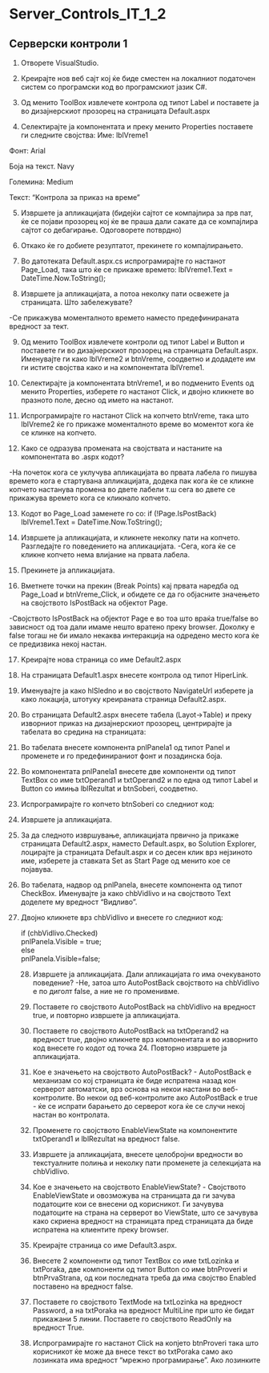 # Server_Controls_IT_1_2

## Серверски контроли 1
1. Отворете VisualStudio.    

2. Креирајте нов веб сајт кој ќе биде сместен на локалниот податочен систем со програмски код во програмскиот јазик C#.    

3. Од менито ToolBox извлечете контрола од типот Label и  поставете ја во дизајнерскиот прозорец на страницата Default.aspx    

4. Селектирајте ја компонентата и преку менито Properties поставете ги следните својства:      Име: lblVreme1  

Фонт: Arial  

Боја на текст. Navy   

Големина: Medium  

Текст: “Kонтрола за приказ на време”  
  
5. Извршете ја апликацијата (бидејќи сајтот се компајлира за прв пат, ќе се појави прозорец кој ќе ве праша дали сакате да се компајлира сајтот со дебагирање. Одоговорете потврдно)    

6. Откако ќе го добиете резултатот, прекинете го компајлирањето.    

7. Во датотеката Default.aspx.cs испрограмирајте го настанот Page_Load, така што ќе се прикаже времето:   lblVreme1.Text = DateTime.Now.ToString();  
  
8. Извршете ја апликацијата, а потоа неколку пати освежете ја страницата. Што забележувате? 
 
-Се прикажува моменталното времето наместо предефинираната вредност за тект. 
 
9. Од менито ToolBox извлечете контроли од типот Label и Button и  поставете ги во дизајнерскиот прозорец на страницата Default.aspx. Именувајте ги како lblVreme2 и btnVreme, соодветно и додадете им ги истите својства како и на компонентата lblVreme1.

10. Селектирајте ја компонентата btnVreme1, и во подменито Events од менито Properties, изберете го настанот Click, и двојно кликнете во празното поле, десно од името на настанот.    

11. Испрограмирајте го настанот Click на копчето btnVreme, така што lblVreme2 ќе го прикаже моменталното време во моментот кога ќе се клинке на копчето.    

12. Како се одразува промената на својствата и настаните на компонентата во .aspx кодот?  
 
-На почеток кога се уклучува апликацијата во првата лабела го пишува времето кога е стартувана апликацијата, додека пак кога ќе се кликне копчето настанува промена во двете лабели т.ш сега во двете се прикажува времето кога се кликнало копчето.  
  
13. Кодот во  Page_Load заменете го со:   if (!Page.IsPostBack)  
                lblVreme1.Text = DateTime.Now.ToString();   
  
14. Извршете ја апликацијата, и кликнете неколку пати на копчето. Разгледајте го поведението на апликацијата.   -Сега, кога ќе се кликне копчето нема влијание на првата лабела.   

15. Прекинете ја апликацијата.    

16. Вметнете точки на прекин (Break Points) кај првата наредба од Page_Load и btnVreme_Click, и обидете се да го објасните значењето на својството IsPostBack на објектот Page.  
 
-Својството IsPostBack на објектот Page е во тоа што враќа true/false во зависност од тоа дали имаме нешто вратено преку browser. Доколку е false тогаш не би имало некаква интеракција на одредено место кога ќе се предизвика некој настан. 
  
17. Kреирајте нова страница со име Default2.aspx    

18. На страницата Default1.aspx внесете контрола од типот HiperLink.    

19. Именувајте ја како hlSledno и во својството NavigateUrl изберете ја како локација, штотуку креираната страница Default2.aspx. 

20. Во страницата Default2.aspx внесете табела (Layot->Table) и преку изворниот приказ на дизајнерскиот прозорец, центрирајте ја табелата во средина на страницата:  <table align=center>  
  
21. Во табелата внесете компонента pnlPanela1 од типот Panel и променете и го предефинираниот фонт и позадинска боја.    

22. Во компонентата pnlPanela1 внесете две компоненти од типот ТеxtBox со име txtOperand1 и txtOperand2 и по една од типот Label и Button со имиња lblRezultat и btnSoberi, соодветно.    

23. Испрограмирајте го копчето btnSoberi  со следниот код:

24. Извршете ја апликацијата.

25. За да следното извршување, апликацијата првично ја прикаже страницата Default2.aspx, наместо Default.aspx, во Solution Explorer, лоцирајте ја страницата Default.aspx и со десен клик врз нејзиното име, изберете ја ставката Set as Start Page од менито кое се појавува.    

26. Во табелата, надвор од pnlPanela, внесете компонента од типот CheckBox. Именувајте ја како chbVidlivo и на својството Text доделете му вредност “Видливо”.    

27. Двојно кликнете врз chbVidlivo и внесете го следниот код:    
 
if (chbVidlivo.Checked)  
               pnlPanela.Visible = true;  
        else      
                 pnlPanela.Visible=false;     

28. Извршете ја апликацијата. Дали апликацијата го има очекуваното поведение?  -Не, затоа што AutoPostBack својството на chbVidlivo е по диголт false, а ние не го променивме. 

29. Поставете го својството AutoPostBack на chbVidlivo на вредност true, и повторно извршете ја апликацијата.    

30. Поставете го својството AutoPostBack на txtOperand2 на вредност true, двојно кликнете врз компонентата и во изворнито код внесете го кодот од точка 24. Повторно извршете ја апликацијата.    

31. Кое е значењето на својството AutoPostBack?  - AutoPostBack е механизам со кој страницата ќе биде испратена назад кон серверот автоматски, врз основа на некои настани во веб-контролите. Во некои од веб-контролите ако AutoPostBack е true - ќе се испрати барањето до серверот кога ќе се случи некој настан во контролата. 
 
32. Променете го својството EnableViewState  на компонентите txtOperand1 и lblRezultat на вредност false.    

33. Извршете ја апликацијата, внесете целобројни вредности во текстуалните полиња и неколку пати променете ја селекцијата на chbVidlivo.    
34. Кое е значењето на својството EnableViewState?  - Својството EnableViewState и овозможува на страницата да ги зачува податоците кои се внесени од корисникот. Ги зачувува податоците на страна на серверот во ViewState, што се зачувува како скриена вредност на страницата пред страницата да биде испратена на клиентите преку browser.     

35. Креирајте страница со име Default3.aspx.    

36. Внесете 2 компоненти од типот TextBox со име txtLozinka и txtPoraka, две компоненти од типот Button со име btnProveri и btnPrvaStrana, од кои последната треба да има својство Enabled поставено на вредност false.    

37. Поставете го својството TextMode на txtLozinka на вредност Password, а на txtPoraka на вредност MultiLine при што ќе бидат прикажани 5 линии. Поставете го својството ReadOnly на вредност True.    

38. Испрограмирајте го настанот Click на копјето btnProveri така што корисникот ќе може да внесе текст во txtPoraka само ако лозинката има вредност “мрежно програмирање”. Ако лозинките
